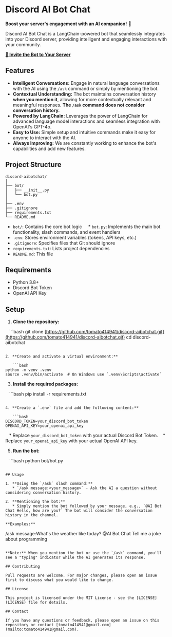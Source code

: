 # Discord AI Bot Chat

**Boost your server's engagement with an AI companion!** 🤖

Discord AI Bot Chat is a LangChain-powered bot that seamlessly integrates into your Discord server, providing intelligent and engaging interactions with your community.

[**🔗 Invite the Bot to Your Server**](https://discord.com/oauth2/authorize?client_id=1288885047385915446&permissions=2147551232&integration_type=0&scope=bot)

## Features

* **Intelligent Conversations:** Engage in natural language conversations with the AI using the `/ask` command or simply by mentioning the bot.
* **Contextual Understanding:** The bot maintains conversation history **when you mention it**, allowing for more contextually relevant and meaningful responses. **The `/ask` command does not consider conversation history.** 
* **Powered by LangChain:** Leverages the power of LangChain for advanced language model interactions and seamless integration with OpenAI's GPT-4o.
* **Easy to Use:** Simple setup and intuitive commands make it easy for anyone to interact with the AI.
* **Always Improving:** We are constantly working to enhance the bot's capabilities and add new features.

## Project Structure

```
discord-aibotchat/
│
├── bot/
│   ├── __init__.py
│   └── bot.py
│
├── .env
├── .gitignore
├── requirements.txt
└── README.md
```

* `bot/`: Contains the core bot logic
    * `bot.py`: Implements the main bot functionality, slash commands, and event handlers
* `.env`: Stores environment variables (tokens, API keys, etc.)
* `.gitignore`: Specifies files that Git should ignore
* `requirements.txt`: Lists project dependencies
* `README.md`: This file

## Requirements

* Python 3.8+
* Discord Bot Token
* OpenAI API Key

## Setup

1. **Clone the repository:**

   ```bash
   git clone [https://github.com/tomato414941/discord-aibotchat.git](https://github.com/tomato414941/discord-aibotchat.git)
   cd discord-aibotchat
   ```

2. **Create and activate a virtual environment:**

   ```bash
   python -m venv .venv
   source .venv/bin/activate  # On Windows use `.venv\Scripts\activate`
   ```

3. **Install the required packages:**

   ```bash
   pip install -r requirements.txt
   ```

4. **Create a `.env` file and add the following content:**

   ```bash
   DISCORD_TOKEN=your_discord_bot_token
   OPENAI_API_KEY=your_openai_api_key
   ```

   * Replace `your_discord_bot_token` with your actual Discord Bot Token.
   * Replace `your_openai_api_key` with your actual OpenAI API key.

5. **Run the bot:**

   ```bash
   python bot/bot.py
   ```

## Usage

1. **Using the `/ask` slash command:**
   * `/ask message:<your_message>` - Ask the AI a question without considering conversation history.

2. **Mentioning the bot:**
   * Simply mention the bot followed by your message, e.g., `@AI Bot Chat Hello, how are you?` The bot will consider the conversation history in the channel.

**Examples:**

```
/ask message:What's the weather like today?
@AI Bot Chat Tell me a joke about programming
```

**Note:** When you mention the bot or use the `/ask` command, you'll see a "typing" indicator while the AI generates its response.

## Contributing

Pull requests are welcome. For major changes, please open an issue first to discuss what you would like to change.

## License

This project is licensed under the MIT License - see the [LICENSE](LICENSE) file for details.

## Contact

If you have any questions or feedback, please open an issue on this repository or contact [tomato414941@gmail.com](mailto:tomato414941@gmail.com).
